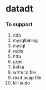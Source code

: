 # datadt

### To support
1. ddb
2. mysqlbinlog
3. mysql
4. redis
5. http
6. grpc
7. kafka
8. write to file
9. read pcap file
10. kill sudo